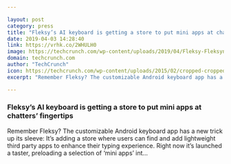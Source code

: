```yaml
---

layout: post
category: press
title: "Fleksy’s AI keyboard is getting a store to put mini apps at chatters’ fingertips"
date: 2019-04-03 14:28:40
link: https://vrhk.co/2WHULH0
image: https://techcrunch.com/wp-content/uploads/2019/04/Fleksy-Fleksynext-short-demo-GIF.gif?w=600
domain: techcrunch.com
author: "TechCrunch"
icon: https://techcrunch.com/wp-content/uploads/2015/02/cropped-cropped-favicon-gradient.png?w=180
excerpt: "Remember Fleksy? The customizable Android keyboard app has a new trick up its sleeve: It’s adding a store where users can find and add lightweight third party apps to enhance their typing experience. Right now it’s launched a taster, preloading a selection of ‘mini apps’ int…"

---
```


### Fleksy’s AI keyboard is getting a store to put mini apps at chatters’ fingertips

Remember Fleksy? The customizable Android keyboard app has a new trick up its sleeve: It’s adding a store where users can find and add lightweight third party apps to enhance their typing experience. Right now it’s launched a taster, preloading a selection of ‘mini apps’ int…